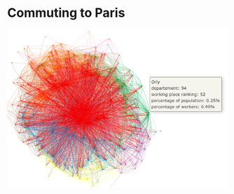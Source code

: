 
# Commuting to Paris



![alt text](https://github.com/hadrilec/commuting_paris/blob/master/commute_paris.png?raw=true)


